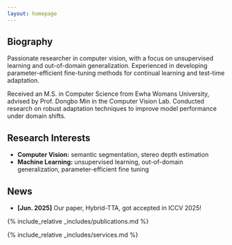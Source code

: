 ```yaml
---
layout: homepage
---
```


## Biography

Passionate researcher in computer vision, with a focus on unsupervised learning and out-of-domain generalization. Experienced in developing parameter-efficient fine-tuning methods for continual learning and test-time adaptation.

Received an M.S. in Computer Science from Ewha Womans University, advised by Prof. Dongbo Min in the Computer Vision Lab. Conducted research on robust adaptation techniques to improve model performance under domain shifts.


## Research Interests

- **Computer Vision:** semantic segmentation, stereo depth estimation
- **Machine Learning:** unsupervised learning, out-of-domain generalization, parameter-efficient fine tuning

## News

- **[Jun. 2025]** Our paper, Hybrid-TTA, got accepted in ICCV 2025!

{% include_relative _includes/publications.md %}

{% include_relative _includes/services.md %}
